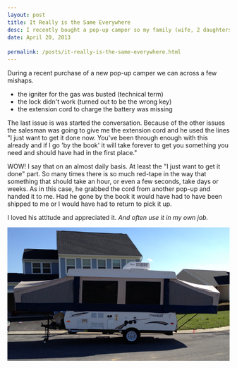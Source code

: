 ```yaml
---
layout: post
title: It Really is the Same Everywhere
desc: I recently bought a pop-up camper so my family (wife, 2 daughters, and dog) and I can begin to enjoy camping again. A couple of mishaps happened during the process and in conversations with the salesman I realized that we all go through the <strong>SAME THINGS</strong>.
date: April 20, 2013

permalink: /posts/it-really-is-the-same-everywhere.html
---
```

During a recent purchase of a new pop-up camper we can across a few mishaps.

- the igniter for the gas was busted (technical term)
- the lock didn't work (turned out to be the wrong key)
- the extension cord to charge the battery was missing

The last issue is was started the conversation. Because of the other issues the salesman was going to give me the extension cord and he used the lines "I just want to get it done now. You've been through enough with this already and if I go 'by the book' it will take forever to get you something you need and should have had in the first place."

WOW! I say that on an almost daily basis. At least the "I just want to get it done" part. So many times there is so much red-tape in the way that something that should take an hour, or even a few seconds, take days or weeks. As in this case, he grabbed the cord from another pop-up and handed it to me. Had he gone by the book it would have had to have been shipped to me or I would have had to return to pick it up.

I loved his attitude and appreciated it. <em>And often use it in my own job.</em>

![My new pop-up](/img/pop-up.jpg)